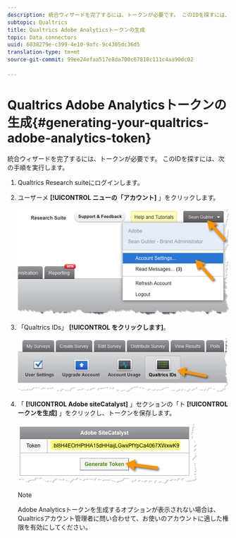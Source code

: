 ```yaml
---
description: 統合ウィザードを完了するには、トークンが必要です。 このIDを探すには、次の手順を実行します。
subtopic: Qualtrics
title: Qualtrics Adobe Analyticsトークンの生成
topic: Data connectors
uuid: 6038279e-c399-4e10-9afc-9c4305dc36d5
translation-type: tm+mt
source-git-commit: 99ee24efaa517e8da700c67818c111c4aa90dc02

---
```



# Qualtrics Adobe Analyticsトークンの生成{#generating-your-qualtrics-adobe-analytics-token}

統合ウィザードを完了するには、トークンが必要です。 このIDを探すには、次の手順を実行します。

1. Qualtrics Research suiteにログインします。
1. ユーザーメ **[!UICONTROL ニューの「アカウント]** 」をクリックします。

   ![](assets/qualtrics-token-1.png)

1. 「Qualtrics IDs」 **[!UICONTROL をクリックします]**。

   ![](assets/qualtrics-token-2.png)

1. 「 **[!UICONTROL Adobe siteCatalyst]** 」セクションの「ト **[!UICONTROL ークンを生成]** 」をクリックし、トークンを保存します。

   ![](assets/qualtrics-token-3.png)

   >[!NOTE]
   >
   >Adobe Analyticsトークンを生成するオプションが表示されない場合は、Qualtricsアカウント管理者に問い合わせて、お使いのアカウントに適した権限を有効にしてください。

